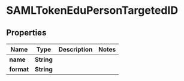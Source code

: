 

# SAMLTokenEduPersonTargetedID

## Properties

Name | Type | Description | Notes
------------ | ------------- | ------------- | -------------
**name** | **String** |  | 
**format** | **String** |  | 



